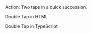 Action: Two taps in a quick succession.

Double Tap in HTML
<snippet id='double-tap-html'/>

Double Tap in TypeScript
<snippet id='double-tap-code'/>